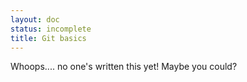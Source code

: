 ```yaml
---
layout: doc
status: incomplete
title: Git basics
---
```


Whoops.... no one's written this yet! Maybe you could?
